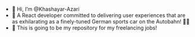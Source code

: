 - 👋 Hi, I’m @Khashayar-Azari
- 👀 A React developer committed to delivering user experiences that are as exhilarating as a finely-tuned German sports car on the Autobahn! 🚗💨
- 🌱 This is going to be my repository for my freelancing jobs!

